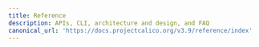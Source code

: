 ```yaml
---
title: Reference
description: APIs, CLI, architecture and design, and FAQ
canonical_url: 'https://docs.projectcalico.org/v3.9/reference/index'
---
```


